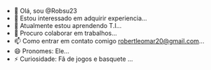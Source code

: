 
- 👋 Olá, sou @Robsu23
- 👀 Estou interessado em adquirir experiencia...
- 🌱 Atualmente estou aprendendo T.I...
- 💞️ Procuro colaborar em trabalhos...
- 📫 Como entrar em contato comigo robertleomar20@gmail.com...
- 😄 Pronomes: Ele...
- ⚡ Curiosidade: Fã de jogos e basquete ...

<!---
Robsu23/Robsu23 is a ✨ special ✨ repository because its `README.md` (this file) appears on your GitHub profile.
You can click the Preview link to take a look at your changes.
--->
